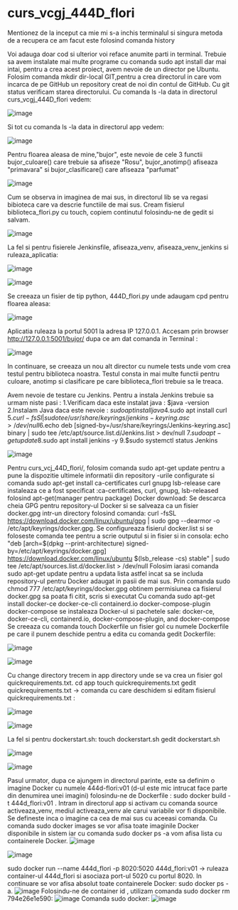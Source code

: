 # curs_vcgj_444D_flori
Mentionez de la inceput ca mie mi s-a inchis terminalul si singura metoda de a recupera ce am facut este folosind comanda history

Voi adauga doar cod si ulterior voi reface anumite parti in terminal.
Trebuie sa avem instalate mai multe programe cu comanda sudo apt install dar mai intai, pentru a crea acest proiect, avem nevoie de un director pe Ubuntu. Folosim comanda mkdir dir-local GIT,pentru a crea directorul in care vom incarca de pe GitHub un repository creat de noi din contul de GitHub. Cu git status verificam starea directorului.
Cu comanda ls -la data in directorul curs_vcgj_444D_flori vedem:

![image](https://github.com/andrei162/curs_vcgj_444D_flori/assets/93121932/eaafa8d3-b750-46eb-8f77-49ab1221ad91)


Si tot cu comanda ls -la data in directorul app vedem:

![image](https://github.com/andrei162/curs_vcgj_444D_flori/assets/93121932/8a75a6b8-f253-407e-8d0d-4cf0aa8aa27b)


Pentru floarea aleasa de mine,"bujor", este nevoie de cele 3 functii bujor_culoare() care trebuie sa afiseze "Rosu", bujor_anotimp() afiseaza "primavara" si bujor_clasificare() care afiseaza "parfumat"


![image](https://github.com/andrei162/curs_vcgj_444D_flori/assets/93121932/5c377840-c963-48ba-84a1-0159040ec0bb)


Cum se observa in imaginea de mai sus, in directorul lib se va regasi bibioteca care va descrie functiile de mai sus.
Cream fisierul biblioteca_flori.py cu touch, copiem continutul folosindu-ne de gedit si salvam.

![image](https://github.com/andrei162/curs_vcgj_444D_flori/assets/93121932/2b3ff1ab-a53b-4a5b-9247-1b8973c8b2b1)


La fel si pentru fisierele Jenkinsfile, afiseaza_venv, afiseaza_venv_jenkins si ruleaza_aplicatia:

![image](https://github.com/andrei162/curs_vcgj_444D_flori/assets/93121932/cd6e1ea2-0903-4ffb-acd0-0cfe5ee4b9d0)


![image](https://github.com/andrei162/curs_vcgj_444D_flori/assets/93121932/bc515ccb-69d8-47ad-9e11-cb5eee2b9e53)


Se creeaza un fisier de tip python, 444D_flori.py unde adaugam cpd pentru floarea aleasa:


![image](https://github.com/andrei162/curs_vcgj_444D_flori/assets/93121932/2f587328-ec7e-47c9-8c4a-a5aec7ba9829)


Aplicatia ruleaza la portul 5001 la adresa IP 127.0.0.1. Accesam prin browser http://127.0.0.1:5001/bujor/ dupa ce am dat comanda in Terminal :

![image](https://github.com/andrei162/curs_vcgj_444D_flori/assets/93121932/6ab9459b-edd1-4753-8b73-2ea7ec687586)


In continuare, se creeaza un nou alt director cu numele tests unde vom crea testul pentru biblioteca noastra. Testul consta in mai multe functii pentru culoare, anotimp si clasificare pe care biblioteca_flori trebuie sa le treaca.

Avem nevoie de testare cu Jenkins. Pentru a instala Jenkins trebuie sa urmam niste pasi : 
1.Verificam daca este instalat java : $java -version 
2.Instalam  Java daca este nevoie : $sudo apt install java
4.$sudo apt install curl 
5.$curl -fsSl | sudo tee /usr/share/keyrings/jenkins-keyring.asc > /dev/null
6.$echo deb [signed-by=/usr/share/keyrings/Jenkins-keyring.asc] binary | sudo tee /etc/apt/source.list.d/Jenkins.list > dev/null 
7.$sudo apt-get update 
8.$sudo apt install jenkins -y 9.$sudo systemctl status Jenkins


![image](https://github.com/andrei162/curs_vcgj_444D_flori/assets/93121932/79552d56-9575-4daa-aeb2-b492346baa60)



Pentru curs_vcj_44D_flori/, folosim comanda  sudo apt-get update pentru a pune la dispozitie ultimele informatii din repository -urile configurate si comanda  sudo apt-get install ca-certificates curl gnupg lsb-release care instaleaza ce a fost specificat :ca-certificates, curl, gnupg, lsb-released folosind apt-get(manager pentru package)
Docker download:
Se descarca cheia GPG pentru repository-ul Docker si se salveaza ca un fisier docker.gpg intr-un directory folosind comanda: curl -fsSL https://download.docker.com/linux/ubuntu/gpg | sudo gpg --dearmor -o /etc/apt/keyrings/docker.gpg.
Se configureaza  fisierul docker.list si se foloseste comanda tee pentru a scrie outputul si in fisier si in consola: echo "deb [arch=$(dpkg --print-architecture) signed-by=/etc/apt/keyrings/docker.gpg] https://download.docker.com/linux/ubuntu $(lsb_release -cs) stable" | sudo tee /etc/apt/sources.list.d/docker.list > /dev/null
Folosim iarasi comanda sudo apt-get update pentru a updata lista astfel incat sa se includa repository-ul pentru Docker adaugat in pasii de mai sus.
Prin comanda sudo chmod 777 /etc/apt/keyrings/docker.gpg obtinem permisiunea ca fisierul docker.gpg sa poata fi citit, scris si executat
Cu comanda sudo apt-get install docker-ce docker-ce-cli containerd.io docker-compose-plugin docker-compose se instaleaza Docker-ul si pachetele sale: docker-ce, docker-ce-cli, containerd.io, docker-compose-plugin, and docker-compose
Se creeaza cu comanda touch Dockerfile un fisier gol cu numele Dockerfile pe care il punem deschide pentru a edita cu comanda gedit Dockerfile:


![image](https://github.com/andrei162/curs_vcgj_444D_flori/assets/93121932/c1fd8e0c-920b-4a7d-a970-4c9cbeaf151e)


![image](https://github.com/andrei162/curs_vcgj_444D_flori/assets/93121932/5f18fbbb-69cd-4725-a467-af7a5a09c09b)



Cu change directory trecem in app directory unde se va crea un fisier gol quickrequirements.txt.
cd app
touch quickrequirements.txt
gedit quickrequirements.txt -> comanda cu care deschidem si editam fisierul quickrequirements.txt :


![image](https://github.com/andrei162/curs_vcgj_444D_flori/assets/93121932/19fa2312-e94a-4f27-97a2-c886a2eac305)


![image](https://github.com/andrei162/curs_vcgj_444D_flori/assets/93121932/e98d2f3c-4ed1-42d9-9a3f-10579e7a6c53)

La fel si pentru dockerstart.sh: 
touch dockerstart.sh
gedit dockerstart.sh

![image](https://github.com/andrei162/curs_vcgj_444D_flori/assets/93121932/0646e6bf-47c3-44df-8327-c4edd766091e)


![image](https://github.com/andrei162/curs_vcgj_444D_flori/assets/93121932/2695ead9-1aed-4d87-83c7-5e02568f77cc)


Pasul urmator, dupa ce ajungem in directorul parinte, este sa definim o imagine Docker cu numele 444d-flori:v01 (d-ul este mic intrucat face parte din denumirea unei imagini) folosindu-ne de Dockerfile : sudo docker build -t 444d_flori:v01 .
Intram in directorul app si activam cu comanda source activeaza_venv, mediul activeaza_venv ale carui variabile vor fi disponibile.
Se defineste inca o imagine ca cea de mai sus cu aceeasi comanda.
Cu comanda sudo docker images se vor afisa toate imaginile Docker disponibile in sistem iar cu comanda sudo docker ps -a  vom afisa lista cu containerele Docker.
![image](https://github.com/andrei162/curs_vcgj_444D_flori/assets/93121932/fa666c2f-b9ac-48a8-835f-2ce248bf9b61)


![image](https://github.com/andrei162/curs_vcgj_444D_flori/assets/93121932/76a41abc-13e2-4b38-aa13-3966cc431696)

sudo docker run --name 444d_flori -p 8020:5020 444d_flori:v01 -> ruleaza  container-ul 444d_flori si asociaza port-ul 5020 cu portul 8020. 
In continuare se vor afisa absolut toate containerele Docker: sudo docker ps -a.
![image](https://github.com/andrei162/curs_vcgj_444D_flori/assets/93121932/400e13bc-9a4f-4bcf-930b-77021c1f8f5c)
Folosindu-ne de container id , utilizam comanda sudo docker rm 794e26e1e590:
![image](https://github.com/andrei162/curs_vcgj_444D_flori/assets/93121932/3f9ae76c-f509-45d4-bb75-37187b84aa80)
Comanda sudo docker:
![image](https://github.com/andrei162/curs_vcgj_444D_flori/assets/93121932/6bea35b4-8fce-4a8a-abfb-9eacb599d616)


